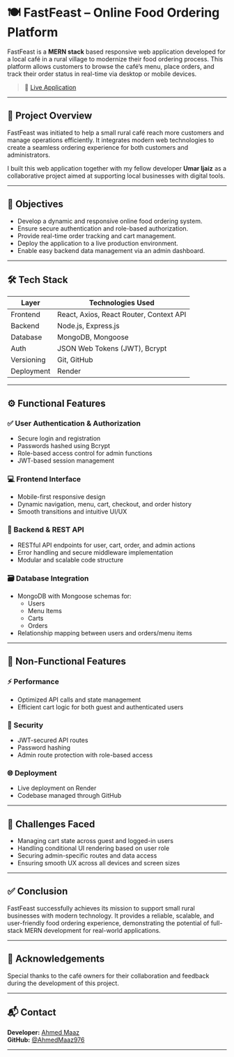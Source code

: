 # 🍽️ FastFeast – Online Food Ordering Platform

FastFeast is a **MERN stack** based responsive web application developed for a local café in a rural village to modernize their food ordering process. This platform allows customers to browse the café’s menu, place orders, and track their order status in real-time via desktop or mobile devices.

> 🚀 [Live Application](https://fastfeast-responsive-e-commerce-fast-gukl.onrender.com/)  

---

## 📌 Project Overview

FastFeast was initiated to help a small rural café reach more customers and manage operations efficiently. It integrates modern web technologies to create a seamless ordering experience for both customers and administrators.

I built this web application together with my fellow developer **Umar Ijaiz** as a collaborative project aimed at supporting local businesses with digital tools.

---

## 🎯 Objectives

- Develop a dynamic and responsive online food ordering system.
- Ensure secure authentication and role-based authorization.
- Provide real-time order tracking and cart management.
- Deploy the application to a live production environment.
- Enable easy backend data management via an admin dashboard.

---

## 🛠️ Tech Stack

| Layer       | Technologies Used                                       |
|------------|----------------------------------------------------------|
| Frontend   | React, Axios, React Router, Context API                  |
| Backend    | Node.js, Express.js                                      |
| Database   | MongoDB, Mongoose                                        |
| Auth       | JSON Web Tokens (JWT), Bcrypt                            |
| Versioning | Git, GitHub                                              |
| Deployment | Render                                                   |

---

## ⚙️ Functional Features

### ✅ User Authentication & Authorization
- Secure login and registration
- Passwords hashed using Bcrypt
- Role-based access control for admin functions
- JWT-based session management

### 💻 Frontend Interface
- Mobile-first responsive design
- Dynamic navigation, menu, cart, checkout, and order history
- Smooth transitions and intuitive UI/UX

### 🧠 Backend & REST API
- RESTful API endpoints for user, cart, order, and admin actions
- Error handling and secure middleware implementation
- Modular and scalable code structure

### 🗃️ Database Integration
- MongoDB with Mongoose schemas for:
  - Users
  - Menu Items
  - Carts
  - Orders
- Relationship mapping between users and orders/menu items

---

## 🧪 Non-Functional Features

### ⚡ Performance
- Optimized API calls and state management
- Efficient cart logic for both guest and authenticated users

### 🔐 Security
- JWT-secured API routes
- Password hashing
- Admin route protection with role-based access

### 🌐 Deployment
- Live deployment on Render
- Codebase managed through GitHub

---

## 🚧 Challenges Faced

- Managing cart state across guest and logged-in users
- Handling conditional UI rendering based on user role
- Securing admin-specific routes and data access
- Ensuring smooth UX across all devices and screen sizes

---

## ✅ Conclusion

FastFeast successfully achieves its mission to support small rural businesses with modern technology. It provides a reliable, scalable, and user-friendly food ordering experience, demonstrating the potential of full-stack MERN development for real-world applications.

---

## 🤝 Acknowledgements

Special thanks to the café owners for their collaboration and feedback during the development of this project.

---

## 📬 Contact

**Developer:** [Ahmed Maaz](https://github.com/AhmedMaaz976)  
**GitHub:** [@AhmedMaaz976](https://github.com/AhmedMaaz976)

---

